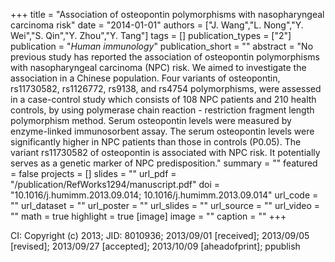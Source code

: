 +++
title = "Association of osteopontin polymorphisms with nasopharyngeal carcinoma risk"
date = "2014-01-01"
authors = ["J. Wang","L. Nong","Y. Wei","S. Qin","Y. Zhou","Y. Tang"]
tags = []
publication_types = ["2"]
publication = "_Human immunology_"
publication_short = ""
abstract = "No previous study has reported the association of osteopontin polymorphisms with nasopharyngeal carcinoma (NPC) risk. We aimed to investigate the association in a Chinese population. Four variants of osteopontin, rs11730582, rs1126772, rs9138, and rs4754 polymorphisms, were assessed in a case-control study which consists of 108 NPC patients and 210 health controls, by using polymerase chain reaction - restriction fragment length polymorphism method. Serum osteopontin levels were measured by enzyme-linked immunosorbent assay. The serum osteopontin levels were significantly higher in NPC patients than those in controls (P0.05). The variant rs11730582 of osteopontin is associated with NPC risk. It potentially serves as a genetic marker of NPC predisposition."
summary = ""
featured = false
projects = []
slides = ""
url_pdf = "/publication/RefWorks1294/manuscript.pdf"
doi = "10.1016/j.humimm.2013.09.014; 10.1016/j.humimm.2013.09.014"
url_code = ""
url_dataset = ""
url_poster = ""
url_slides = ""
url_source = ""
url_video = ""
math = true
highlight = true
[image]
image = ""
caption = ""
+++

CI: Copyright (c) 2013; JID: 8010936; 2013/09/01 [received]; 2013/09/05 [revised]; 2013/09/27 [accepted]; 2013/10/09 [aheadofprint]; ppublish
